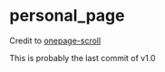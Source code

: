 # personal_page
Credit to [onepage-scroll](https://github.com/peachananr/onepage-scroll)

This is probably the last commit of v1.0
